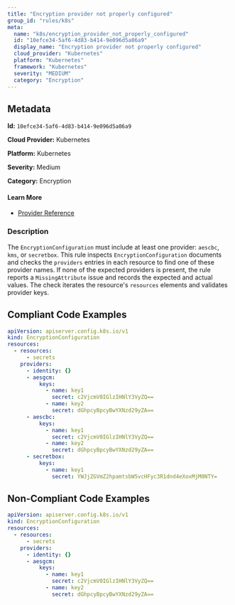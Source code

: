 ```yaml
---
title: "Encryption provider not properly configured"
group_id: "rules/k8s"
meta:
  name: "k8s/encryption_provider_not_properly_configured"
  id: "10efce34-5af6-4d83-b414-9e096d5a06a9"
  display_name: "Encryption provider not properly configured"
  cloud_provider: "Kubernetes"
  platform: "Kubernetes"
  framework: "Kubernetes"
  severity: "MEDIUM"
  category: "Encryption"
---
```

## Metadata

**Id:** `10efce34-5af6-4d83-b414-9e096d5a06a9`

**Cloud Provider:** Kubernetes

**Platform:** Kubernetes

**Severity:** Medium

**Category:** Encryption

#### Learn More

 - [Provider Reference](https://kubernetes.io/docs/tasks/administer-cluster/encrypt-data/#understanding-the-encryption-at-rest-configuration)

### Description

 The `EncryptionConfiguration` must include at least one provider: `aescbc`, `kms`, or `secretbox`. This rule inspects `EncryptionConfiguration` documents and checks the `providers` entries in each resource to find one of these provider names. If none of the expected providers is present, the rule reports a `MissingAttribute` issue and records the expected and actual values. The check iterates the resource's `resources` elements and validates provider keys.


## Compliant Code Examples
```yaml
apiVersion: apiserver.config.k8s.io/v1
kind: EncryptionConfiguration
resources:
  - resources:
      - secrets
    providers:
      - identity: {}
      - aesgcm:
          keys:
            - name: key1
              secret: c2VjcmV0IGlzIHNlY3VyZQ==
            - name: key2
              secret: dGhpcyBpcyBwYXNzd29yZA==
      - aescbc:
          keys:
            - name: key1
              secret: c2VjcmV0IGlzIHNlY3VyZQ==
            - name: key2
              secret: dGhpcyBpcyBwYXNzd29yZA==
      - secretbox:
          keys:
            - name: key1
              secret: YWJjZGVmZ2hpamtsbW5vcHFyc3R1dnd4eXoxMjM0NTY=

```
## Non-Compliant Code Examples
```yaml
apiVersion: apiserver.config.k8s.io/v1
kind: EncryptionConfiguration
resources:
  - resources:
      - secrets
    providers:
      - identity: {}
      - aesgcm:
          keys:
            - name: key1
              secret: c2VjcmV0IGlzIHNlY3VyZQ==
            - name: key2
              secret: dGhpcyBpcyBwYXNzd29yZA==

```